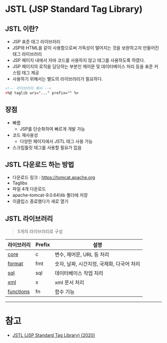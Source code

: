 # JSTL (JSP Standard Tag Library)

## JSTL 이란?

- JSP 표준 태그 라이브러리
- JSP와 HTML을 같이 사용함으로써 가독성이 떨어지는 것을 보완하고자 만들어진 태그 라이브러리
- JSP 페이지 내에서 자바 코드를 사용하지 않고 태그를 사용하도록 하였다.
- JSP 페이지의 로직을 담당하는 부분인 제어문 및 데이터베이스 처리 등을 표준 커스텀 태그 제공
- 사용하기 위해서는 별도의 라이브러리가 필요하다.

```html
<!-- 라이브러리 예시 -->
<%@ taglib uri="..." prefix="" %>
```

## 장점

- 빠름
  - JSP를 단순화하여 빠르게 개발 가능
- 코드 재사용성
  - 다양한 페이지에서 JSTL 태그 사용 가능
- 스크립틀릿 태그를 사용할 필요가 없음

## JSTL 다운로드 하는 방법

- 다운로드 링크 : https://tomcat.apache.org
- Taglibs
- 파일 4개 다운로드
- apache-tomcat-9.0.64\lib 폴더에 저장
- 이클립스 종료했다가 새로 열기

## JSTL 라이브러리

> 5개의 라이브러리로 구성

| 라이브러리              | Prefix | 설명                                      |
| ----------------------- | ------ | ----------------------------------------- |
| [core](jstl_c.md)       | c      | 변수, 제어문, URL 등 처리                 |
| [format](jstl_fmt.md)   | fmt    | 숫자, 날짜, 시간지정, 국제화, 다국어 처리 |
| [sql](jstl_sql.md)      | sql    | 데이터베이스 작업 처리                    |
| [xml](jstl_x.md)        | x      | xml 문서 처리                             |
| [functions](jstl_fn.md) | fn     | 함수 기능                                 |

---

# 참고

- [JSTL (JSP Standard Tag Library) (2020)](https://velog.io/@ye050425/JSP-JSTL-%EC%A0%95%EB%A6%AC)
